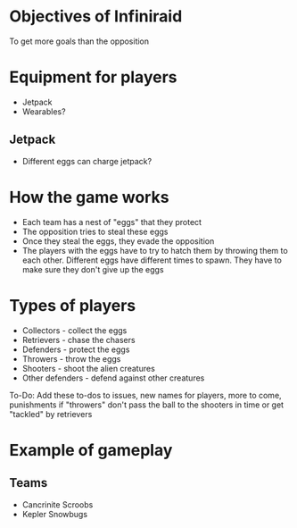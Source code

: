 # Objectives of Infiniraid
To get more goals than the opposition

# Equipment for players
* Jetpack
* Wearables?

## Jetpack
* Different eggs can charge jetpack?

# How the game works
* Each team has a nest of "eggs" that they protect
* The opposition tries to steal these eggs
* Once they steal the eggs, they evade the opposition
* The players with the eggs have to try to hatch them by throwing them to each other. Different eggs have different times to spawn. They have to make sure they don't give up the eggs

# Types of players
* Collectors - collect the eggs
* Retrievers - chase the chasers
* Defenders - protect the eggs
* Throwers - throw the eggs
* Shooters - shoot the alien creatures
* Other defenders -  defend against other creatures

To-Do: Add these to-dos to issues, new names for players, more to come, punishments if "throwers" don't pass the ball to the shooters in time or get "tackled" by retrievers

# Example of gameplay
## Teams
* Cancrinite Scroobs
* Kepler Snowbugs